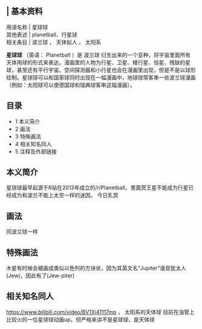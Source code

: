 |  **基本资料**  
---  
用语名称  |  星球球   
其他表述  |  planetball、行星球   
相关条目  |  波兰球  ，  天体拟人  ，  太阳系   
  
  
**星球球** （英语：  Planetball  ）是  波兰球
衍生出来的一个亚种，将宇宙里面所有天体用球的形式来表达。漫画里的人物为行星、卫星、矮行星、恒星、残缺的星球，甚至还有平行宇宙。空间探测器和小行星也会在漫画里出现，但是不是以球形绘制。星球球可以和国家球同时出现在一幅漫画中，地球球常客串一些波兰球漫画（例如：太阳球可以使德国球和瑞典球客串这幅漫画）。

##  目录

  * 1  本义简介 
  * 2  画法 
  * 3  特殊画法 
  * 4  相关知名同人 
  * 5  注释及外部链接 

##  本义简介

星球球最早起源于R站在2013年成立的/r/Planetball，里面冥王星不能成为行星已经成为和波兰不能上太空一样的迷因。  今日乳冥

##  画法

同波兰球一样

##  特殊画法

木星有时候会被画成类似以色列的方块状，因为其英文名“Jupiter”谐音犹太人(Jew)，因此有了(Jew-piter)

##  相关知名同人

https://www.bilibili.com/video/BV1Xj41117mp  ，  太阳系的天体球
目前在油管上比较火的一位星球球动画up，但严格来讲不是星球球，是天体球